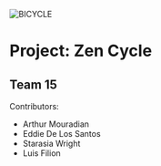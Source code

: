
![BICYCLE](https://user-images.githubusercontent.com/17861084/108796141-0bc48d80-7556-11eb-98d0-3466c7e91661.jpg)
# Project: Zen Cycle
## Team 15

Contributors:
- Arthur Mouradian
- Eddie De Los Santos
- Starasia Wright
- Luis Filion
